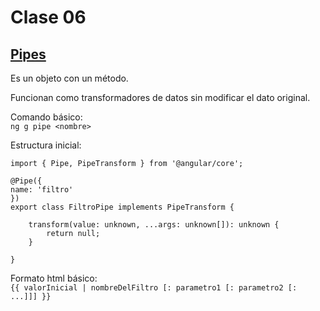 # Clase 06

## [Pipes](https://angular.io/guide/pipes)

Es un objeto con un método.

Funcionan como transformadores de datos sin modificar el dato original.

Comando básico:  
`ng g pipe <nombre>`

Estructura inicial:

    import { Pipe, PipeTransform } from '@angular/core';

    @Pipe({
    name: 'filtro'
    })
    export class FiltroPipe implements PipeTransform {

        transform(value: unknown, ...args: unknown[]): unknown {
            return null;
        }

    }

Formato html básico:  
`{{ valorInicial | nombreDelFiltro [: parametro1 [: parametro2 [: ...]]] }}`
